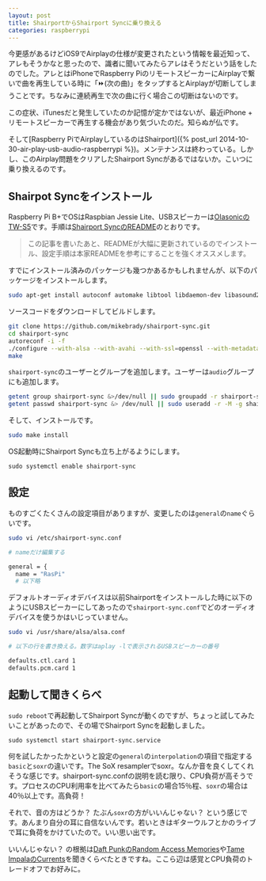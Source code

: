 ```yaml
---
layout: post
title: ShairportからShairport Syncに乗り換える
categories: raspberrypi
---
```

今更感があるけどiOS9でAirplayの仕様が変更されたという情報を最近知って、アレもそうかなと思ったので、識者に聞いてみたらアレはそうだという話をしたのでした。アレとはiPhoneでRaspberry PiのリモートスピーカーにAirplayで繋いで曲を再生している時に「⏩(次の曲)」をタップするとAirplayが切断してしまうことです。ちなみに連続再生で次の曲に行く場合この切断はないのです。

この症状、iTunesだと発生していたのか記憶が定かではないが、最近iPhone + リモートスピーカーで再生する機会があり気づいたのだ。知らぬが仏です。

そして[Raspberry PiでAirplayしているのはShairport]({% post_url 2014-10-30-air-play-usb-audio-raspberrypi %})。メンテナンスは終わっている。しかし、このAirplay問題をクリアしたShairport Syncがあるではないか。こいつに乗り換えるのです。

## Shairpot Syncをインストール
Raspberry Pi B+でOSはRaspbian Jessie Lite、USBスピーカーは[OlasonicのTW-S5][speaker]です。手順は[Shairport SyncのREADME][shairport-sync]のとおりです。

> この記事を書いたあと、READMEが大幅に更新されているのでインストール、設定手順は本家READMEを参考にすることを強くオススメします。

すでにインストール済みのパッケージも幾つかあるかもしれませんが、以下のパッケージをインストールします。

```bash
sudo apt-get install autoconf automake libtool libdaemon-dev libasound2-dev libpopt-dev libconfig-dev libsoxr-dev libssl-dev avahi-daemon libavahi-client-dev
```

ソースコードをダウンロードしてビルドします。

```bash
git clone https://github.com/mikebrady/shairport-sync.git
cd shairport-sync
autoreconf -i -f
./configure --with-alsa --with-avahi --with-ssl=openssl --with-metadata --with-soxr --with-systemd
make
```

`shairport-sync`のユーザーとグループを追加します。ユーザーは`audio`グループにも追加します。

```bash
getent group shairport-sync &>/dev/null || sudo groupadd -r shairport-sync >/dev/null
getent passwd shairport-sync &> /dev/null || sudo useradd -r -M -g shairport-sync -s /usr/bin/nologin -G audio shairport-sync >/dev/null
```

そして、インストールです。

```bash
sudo make install
```

OS起動時にShairport Syncも立ち上がるようにします。

```
sudo systemctl enable shairport-sync
```

## 設定

ものすごくたくさんの設定項目がありますが、変更したのは`general`の`name`ぐらいです。

```bash
sudo vi /etc/shairport-sync.conf

# nameだけ編集する

general = {
  name = "RasPi"
  # 以下略
```

デフォルトオーディオデバイスは以前Shairportをインストールした時に以下のようにUSBスピーカーにしてあったので`shairport-sync.conf`でどのオーディオデバイスを使うかはいじっていません。

``` bash
sudo vi /usr/share/alsa/alsa.conf

# 以下の行を書き換える。数字はaplay -lで表示されるUSBスピーカーの番号

defaults.ctl.card 1
defaults.pcm.card 1
```

## 起動して聞きくらべ
`sudo reboot`で再起動してShairport Syncが動くのですが、ちょっと試してみたいことがあったので、その場でShairport Syncを起動しました。

```
sudo systemctl start shairport-sync.service
```

何を試したかったかというと設定の`general`の`interpolation`の項目で指定する`basic`と`soxr`の違いです。The SoX resamplerでsoxr。なんか音を良くしてくれそうな感じです。shairport-sync.confの説明を読む限り、CPU負荷が高そうです。プロセスのCPU利用率を比べてみたら`basic`の場合15％程、`soxr`の場合は40％以上です。高負荷！

それで、音の方はどうか？ たぶん`soxr`の方がいいんじゃない？ という感じです。あんまり自分の耳に自信ないんです。若いときはギターウルフとかのライブで耳に負荷をかけていたので。いい思い出です。

いいんじゃない？ の根拠は[Daft PunkのRandom Access Memories][ram]や[Tame ImpalaのCurrents][currents]を聞きくらべたときですね。ここら辺は感覚とCPU負荷のトレードオフでお好みに。

[shairport-sync]: https://github.com/mikebrady/shairport-sync
[ram]: http://www.amazon.co.jp/exec/obidos/ASIN/B00C061I3K/count_0-22
[speaker]: http://www.amazon.co.jp/exec/obidos/ASIN/B009NQKJEY/count_0-22
[currents]: http://www.amazon.co.jp/exec/obidos/ASIN/B00XBWBWBK/count_0-22
